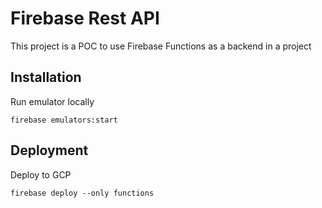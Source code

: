 # Firebase Rest API

This project is a POC to use Firebase Functions as a backend in a project

## Installation

Run emulator locally

```
firebase emulators:start 
```

## Deployment 

Deploy to GCP 
```
firebase deploy --only functions
```